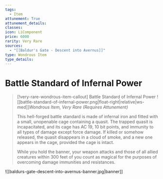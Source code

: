 ```yaml
---
tags:
  - Item
attunement: True
attunement_details: 
classes: 
icon: LiComponent
price: 6000
rarity: Very Rare
sources:
  - "[[Baldur's Gate - Descent into Avernus]]"
type: Wondrous Item
type_details: 
---
```


# Battle Standard of Infernal Power

>[!very-rare-wondrous-item-callout] Battle Standard of Infernal Power
>![[battle-standard-of-infernal-power.png|float-right|relative|ws-med]]*Wondrous Item, Very Rare (Requires Attunement)*
>
>This hell-forged battle standard is made of infernal iron and fitted with a small, unopenable cage containing a quasit. The trapped quasit is incapacitated, and its cage has AC 19, 10 bit points, and immunity to all types of damage except force damage. If killed or somehow released, the quasit disappears in a cloud of smoke, and a new one appears in the cage, provided the cage is intact.
>
>While you hold the banner, your weapon attacks and those of all allied creatures within 300 feet of you count as magical for the purposes of overcoming damage immunities and resistances.
>
>

![[baldurs-gate-descent-into-avernus-banner.jpg|banner]]
